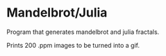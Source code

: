 # Mandelbrot/Julia

Program that generates mandelbrot and julia fractals.

Prints 200 .ppm images to be turned into a gif.
